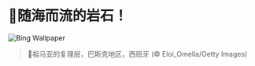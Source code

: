 # 🔖随海而流的岩石！

![Bing Wallpaper](https://www.bing.com/th?id=OHR.GipuzcoaSummer_ZH-CN1926924422_1920x1080.jpg&rf=LaDigue_1920x1080.jpg&pid=hp)

> 📝祖马亚的复理层，巴斯克地区，西班牙 (© Eloi_Omella/Getty Images)
